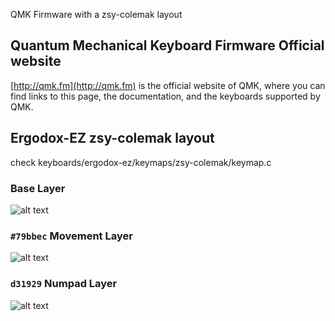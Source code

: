 QMK Firmware with a zsy-colemak layout

## Quantum Mechanical Keyboard Firmware Official website

[http://qmk.fm](http://qmk.fm) is the official website of QMK, where you can find links to this page, the documentation, and the keyboards supported by QMK.

## Ergodox-EZ zsy-colemak layout
check keyboards/ergodox-ez/keymaps/zsy-colemak/keymap.c
### Base Layer
![alt text](http://zsy.fi/static/zsy-base.png)

### `#79bbec` Movement Layer
![alt text](http://zsy.fi/static/zsy-movement.png)

### `d31929` Numpad Layer
![alt text](http://zsy.fi/static/zsy-numpad.png)

